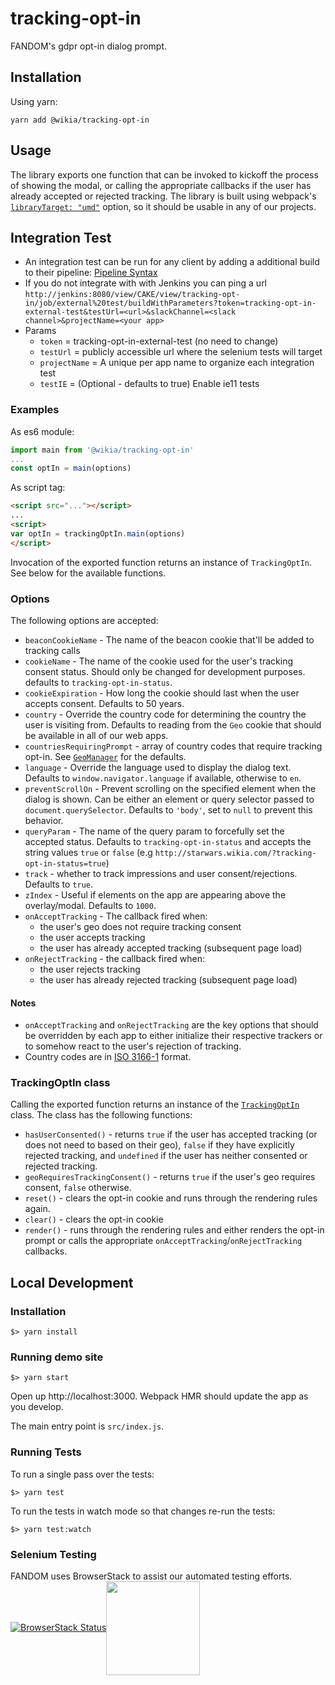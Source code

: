 # tracking-opt-in

FANDOM's gdpr opt-in dialog prompt.

## Installation
Using yarn:
```
yarn add @wikia/tracking-opt-in
```

## Usage
The library exports one function that can be invoked to kickoff the process of showing the modal, or calling the appropriate callbacks if the user has already accepted or rejected tracking. The library is built using webpack's [`libraryTarget: "umd"`](https://webpack.js.org/configuration/output/#module-definition-systems) option, so it should be usable in any of our projects.

## Integration Test
* An integration test can be run for any client by adding a additional build to their pipeline: [Pipeline Syntax](http://jenkins:8080/view/CAKE/view/tracking-opt-in/job/external%20test/pipeline-syntax/)
* If you do not integrate with with Jenkins you can ping a url `http://jenkins:8080/view/CAKE/view/tracking-opt-in/job/external%20test/buildWithParameters?token=tracking-opt-in-external-test&testUrl=<url>&slackChannel=<slack channel>&projectName=<your app>`
* Params
    * `token` = tracking-opt-in-external-test (no need to change)
    * `testUrl` = publicly accessible url where the selenium tests will target
    * `projectName` = A unique per app name to organize each integration test
    * `testIE` = (Optional - defaults to true) Enable ie11 tests

### Examples
As es6 module:
```javascript
import main from '@wikia/tracking-opt-in'
...
const optIn = main(options)
```

As script tag:
```html
<script src="..."></script>
...
<script>
var optIn = trackingOptIn.main(options)
</script>
```

Invocation of the exported function returns an instance of `TrackingOptIn`. See below for the available functions.

### Options
The following options are accepted:
- `beaconCookieName` - The name of the beacon cookie that'll be added to tracking calls
- `cookieName` - The name of the cookie used for the user's tracking consent status. Should only be changed for development purposes. defaults to `tracking-opt-in-status`.
- `cookieExpiration` - How long the cookie should last when the user accepts consent. Defaults to 50 years.
- `country` - Override the country code for determining the country the user is visiting from. Defaults to reading from the `Geo` cookie that should be available in all of our web apps.
- `countriesRequiringPrompt` - array of country codes that require tracking opt-in. See [`GeoManager`](https://github.com/Wikia/tracking-opt-in/blob/master/src/GeoManager.js) for the defaults.
- `language` - Override the language used to display the dialog text. Defaults to `window.navigator.language` if available, otherwise to `en`.
- `preventScrollOn` - Prevent scrolling on the specified element when the dialog is shown. Can be either an element or query selector passed to `document.querySelector`. Defaults to `'body'`, set to `null` to prevent this behavior.
- `queryParam` - The name of the query param to forcefully set the accepted status. Defaults to `tracking-opt-in-status` and accepts the string values `true` or `false` (e.g `http://starwars.wikia.com/?tracking-opt-in-status=true`)
- `track` - whether to track impressions and user consent/rejections. Defaults to `true`.
- `zIndex` - Useful if elements on the app are appearing above the overlay/modal. Defaults to `1000`.
- `onAcceptTracking` - The callback fired when:
  - the user's geo does not require tracking consent
  - the user accepts tracking
  - the user has already accepted tracking (subsequent page load)
- `onRejectTracking` - the callback fired when:
  - the user rejects tracking
  - the user has already rejected tracking (subsequent page load)

#### Notes
- `onAcceptTracking` and `onRejectTracking` are the key options that should be overridden by each app to either initialize their respective trackers or to somehow react to the user's rejection of tracking.
- Country codes are in [ISO 3166-1](https://en.wikipedia.org/wiki/ISO_3166-1) format.

### TrackingOptIn class
Calling the exported function returns an instance of the [`TrackingOptIn`](https://github.com/Wikia/tracking-opt-in/blob/master/src/TrackingOptIn.js) class. The class has the following functions:
- `hasUserConsented()` - returns `true` if the user has accepted tracking (or does not need to based on their geo), `false` if they have explicitly rejected tracking, and `undefined` if the user has neither consented or rejected tracking.
- `geoRequiresTrackingConsent()` - returns `true` if the user's geo requires consent, `false` otherwise.
- `reset()` - clears the opt-in cookie and runs through the rendering rules again.
- `clear()` - clears the opt-in cookie
- `render()` - runs through the rendering rules and either renders the opt-in prompt or calls the appropriate `onAcceptTracking`/`onRejectTracking` callbacks.


## Local Development
### Installation
```
$> yarn install
```
### Running demo site
```
$> yarn start
```

Open up http://localhost:3000. Webpack HMR should update the app as you develop.

The main entry point is `src/index.js`.

### Running Tests
To run a single pass over the tests:
```
$> yarn test
```

To run the tests in watch mode so that changes re-run the tests:
```
$> yarn test:watch
```

### Selenium Testing
FANDOM uses BrowserStack to assist our automated testing efforts. [![BrowserStack Status](https://www.browserstack.com/automate/badge.svg?badge_key=ZXArSDQvQlk4VjBaOStIcmszYXRuaXpISDAxUHpFanRnSHl5K04va3dMTT0tLVRmblMvY1NEY3JUQTJ3WkhKaE82a3c9PQ==--24c381c7955b4e15f80c34c5b7870490500f5c5b)](https://www.browserstack.com/automate/public-build/ZXArSDQvQlk4VjBaOStIcmszYXRuaXpISDAxUHpFanRnSHl5K04va3dMTT0tLVRmblMvY1NEY3JUQTJ3WkhKaE82a3c9PQ==--24c381c7955b4e15f80c34c5b7870490500f5c5b)<a href="http://www.browserstack.com"><img valign="middle" width="150" src="https://bstacksupport.zendesk.com/attachments/token/ojYZjNWZsYGIGhzwWlxeeoEPT/?name=browserstack-logo-600x315.png"></a>

